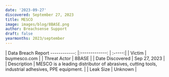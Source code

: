 ```yaml
---
date: '2023-09-27'
discovered: September 27, 2023
title: MESCO
image: images/blog/8BASE.png
author: Breachsense Support
draft: false
yearmonths: 2023/september
---
```



| Data Breach Report
------------:     |:-------------:    | :-----:|
| Victim      | buymesco.com      | 
| Threat Actor      | 8BASE      | 
| Date Discovered      | Sep 27, 2023      | 
| Description      | MESCO is a leading distributor of abrasives, cutting tools, industrial adhesives, PPE equipment.      | 
| Leak Size      | Unknown      | 


